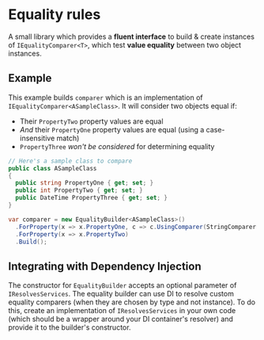 # Equality rules
A small library which provides a **fluent interface** to build & create instances of `IEqualityComparer<T>`, which test **value equality** between two object instances.

## Example
This example builds `comparer` which is an implementation of `IEqualityComparer<ASampleClass>`.  It will consider two objects equal if:
* Their `PropertyTwo` property values are equal
* *And* their `PropertyOne` property values are equal (using a case-insensitive match)
* `PropertyThree` *won't be considered* for determining equality

```csharp
// Here's a sample class to compare
public class ASampleClass
{
  public string PropertyOne { get; set; }
  public int PropertyTwo { get; set; }
  public DateTime PropertyThree { get; set; }
}

var comparer = new EqualityBuilder<ASampleClass>()
  .ForProperty(x => x.PropertyOne, c => c.UsingComparer(StringComparer.InvariantCultureIgnoreCase))
  .ForProperty(x => x.PropertyTwo)
  .Build();
```

## Integrating with Dependency Injection
The constructor for `EqualityBuilder` accepts an optional parameter of `IResolvesServices`.  The equality builder can use DI to resolve custom equality comparers (when they are chosen by type and not instance).  To do this, create an implementation of `IResolvesServices` in your own code (which should be a wrapper around your DI container's resolver) and provide it to the builder's constructor.
